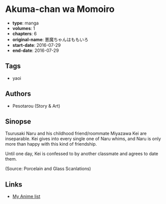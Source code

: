 # Akuma-chan wa Momoiro

-   **type**: manga
-   **volumes**: 1
-   **chapters**: 6
-   **original-name**: 悪魔ちゃんはももいろ
-   **start-date**: 2016-07-29
-   **end-date**: 2016-07-29

## Tags

-   yaoi

## Authors

-   Pesotarou (Story & Art)

## Sinopse

Tsurusaki Naru and his childhood friend/roommate Miyazawa Kei are inseparable. Kei gives into every single one of Naru whims, and Naru is only more than happy with this kind of friendship.

Until one day, Kei is confessed to by another classmate and agrees to date them.

(Source: Porcelain and Glass Scanlations)

## Links

-   [My Anime list](https://myanimelist.net/manga/108208/Akuma-chan_wa_Momoiro)
